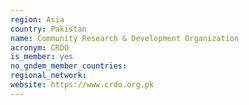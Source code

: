 ```yaml
---
region: Asia
country: Pakistan
name: Community Research & Development Organization
acronym: CRDO
is_member: yes
no_gndem_member_countries:
regional_network:
website: https://www.crdo.org.pk
---
```

